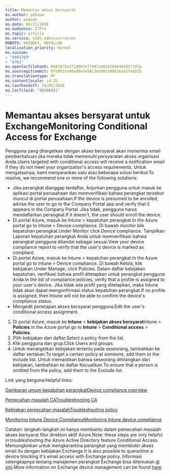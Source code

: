```yaml
---
title: Memantau akses bersyarat
ms.author: pebaum
author: pebaum
ms.date: 04/21/2020
ms.audience: ITPro
ms.topic: article
ms.service: o365-administration
ROBOTS: NOINDEX, NOFOLLOW
localization_priority: Normal
ms.custom:
- "9003769"
- "6702"
ms.openlocfilehash: 0687875a3714067e774872d02630564858d71d1b
ms.sourcegitcommit: 9fd002ce49ad9a7e58c3eb997a8063e2e1feab55
ms.translationtype: MT
ms.contentlocale: id-ID
ms.lasthandoff: 10/06/2020
ms.locfileid: "48366431"
---
```

# <a name="monitoring-conditional-access-for-exchange"></a><span data-ttu-id="2cd8b-102">Memantau akses bersyarat untuk Exchange</span><span class="sxs-lookup"><span data-stu-id="2cd8b-102">Monitoring Conditional Access for Exchange</span></span>

<span data-ttu-id="2cd8b-103">Pengguna yang ditargetkan dengan akses bersyarat akan menerima email pemberitahuan jika mereka tidak memenuhi persyaratan akses organisasi Anda.</span><span class="sxs-lookup"><span data-stu-id="2cd8b-103">Users targeted with conditional access will receive a notification email if they do not meet your organization's access requirements.</span></span> <span data-ttu-id="2cd8b-104">Untuk mengatasinya, kami menyarankan satu atau beberapa solusi berikut:</span><span class="sxs-lookup"><span data-stu-id="2cd8b-104">To resolve, we recommend one or more of the following solutions:</span></span>

- <span data-ttu-id="2cd8b-105">Jika perangkat dianggap terdaftar, Anjurkan pengguna untuk masuk ke aplikasi portal perusahaan dan memverifikasi bahwa perangkat tersebut muncul di portal perusahaan.</span><span class="sxs-lookup"><span data-stu-id="2cd8b-105">If the device is presumed to be enrolled, advise the user to go to the Company Portal app and verify that it appears in the Company Portal.</span></span> <span data-ttu-id="2cd8b-106">Jika tidak, pengguna harus mendaftarkan perangkat.</span><span class="sxs-lookup"><span data-stu-id="2cd8b-106">If it doesn't, the user should enroll the device.</span></span>
- <span data-ttu-id="2cd8b-107">Di portal Azure, masuk ke Intune > kepatuhan perangkat.</span><span class="sxs-lookup"><span data-stu-id="2cd8b-107">In the Azure portal go to Intune > Device compliance.</span></span> <span data-ttu-id="2cd8b-108">Di bawah monitor klik kepatuhan perangkat.</span><span class="sxs-lookup"><span data-stu-id="2cd8b-108">Under Monitor click Device compliance.</span></span> <span data-ttu-id="2cd8b-109">Tampilkan Laporan kepatuhan perangkat Anda untuk memverifikasi bahwa perangkat pengguna ditandai sebagai sesuai.</span><span class="sxs-lookup"><span data-stu-id="2cd8b-109">View your device compliance report to verify that the user's device is marked as compliant.</span></span>
- <span data-ttu-id="2cd8b-110">Di portal Azure, masuk ke Intune > kepatuhan perangkat.</span><span class="sxs-lookup"><span data-stu-id="2cd8b-110">In the Azure portal go to Intune > Device compliance.</span></span> <span data-ttu-id="2cd8b-111">Di bawah Kelola, klik kebijakan.</span><span class="sxs-lookup"><span data-stu-id="2cd8b-111">Under Manage, click Policies.</span></span> <span data-ttu-id="2cd8b-112">Dalam daftar kebijakan kepatuhan, verifikasi bahwa profil ditetapkan untuk perangkat pengguna Anda.</span><span class="sxs-lookup"><span data-stu-id="2cd8b-112">In the list of compliance policies, verify that a profile is assigned to your user's device.</span></span> <span data-ttu-id="2cd8b-113">Jika tidak ada profil yang ditetapkan, maka Intune tidak akan dapat mengonfirmasi status kepatuhan perangkat.</span><span class="sxs-lookup"><span data-stu-id="2cd8b-113">If no profile is assigned, then Intune will not be able to confirm the device's compliance status.</span></span>
- <span data-ttu-id="2cd8b-114">Mengedit penetapan akses bersyarat pengguna.</span><span class="sxs-lookup"><span data-stu-id="2cd8b-114">Edit the user's conditional access assignment.</span></span>

1. <span data-ttu-id="2cd8b-115">Di portal Azure, masuk ke **Intune**  >  **kebijakan akses bersyarat**Intune  >  **Policies**.</span><span class="sxs-lookup"><span data-stu-id="2cd8b-115">In the Azure portal go to **Intune** > **Conditional access** > **Policies**.</span></span>
2. <span data-ttu-id="2cd8b-116">Pilih kebijakan dari daftar.</span><span class="sxs-lookup"><span data-stu-id="2cd8b-116">Select a policy from the list.</span></span>
3. <span data-ttu-id="2cd8b-117">Klik pengguna dan grup.</span><span class="sxs-lookup"><span data-stu-id="2cd8b-117">Click Users and groups.</span></span>
4. <span data-ttu-id="2cd8b-118">Untuk menargetkan kebijakan tertentu pada seseorang, tambahkan ke daftar sertakan.</span><span class="sxs-lookup"><span data-stu-id="2cd8b-118">To target a certain policy at someone, add them to the Include list.</span></span> <span data-ttu-id="2cd8b-119">Untuk memastikan bahwa seseorang dihilangkan dari kebijakan, tambahkan ke daftar Kecualikan.</span><span class="sxs-lookup"><span data-stu-id="2cd8b-119">To ensure that a person is omitted from the policy, add them to the Exclude list.</span></span>

<span data-ttu-id="2cd8b-120">Link yang berguna:</span><span class="sxs-lookup"><span data-stu-id="2cd8b-120">Helpful links:</span></span>

[<span data-ttu-id="2cd8b-121">Gambaran umum kepatuhan perangkat</span><span class="sxs-lookup"><span data-stu-id="2cd8b-121">Device compliance overview</span></span>](https://docs.microsoft.com/intune/device-compliance-get-started)

[<span data-ttu-id="2cd8b-122">Pemecahan masalah CA</span><span class="sxs-lookup"><span data-stu-id="2cd8b-122">Troubleshooting CA</span></span>](https://docs.microsoft.com/intune/troubleshoot-conditional-access)

[<span data-ttu-id="2cd8b-123">Kebijakan pemecahan masalah</span><span class="sxs-lookup"><span data-stu-id="2cd8b-123">Troubleshooting policy</span></span>](https://docs.microsoft.com/intune/troubleshoot-policies-in-microsoft-intune)

[<span data-ttu-id="2cd8b-124">Monitoring Intune Device Compliance</span><span class="sxs-lookup"><span data-stu-id="2cd8b-124">Monitoring Intune device compliance</span></span>](https://docs.microsoft.com/intune/compliance-policy-monitor)

<span data-ttu-id="2cd8b-125">Catatan: langkah-langkah ini hanya membantu dalam pemecahan masalah akses bersyarat fitur direktori aktif Azure.</span><span class="sxs-lookup"><span data-stu-id="2cd8b-125">Note: these steps are only helpful in troubleshooting the Azure Active Directory feature Conditional Access.</span></span> <span data-ttu-id="2cd8b-126">Memungkinkan untuk mengkarantina perangkat yang memblokir akses email itu dengan kebijakan Exchange.</span><span class="sxs-lookup"><span data-stu-id="2cd8b-126">It is also possible to quarantine a device blocking it's email access with Exchange policy.</span></span> <span data-ttu-id="2cd8b-127">Informasi selengkapnya tentang manajemen perangkat Exchange bisa ditemukan [di sini](<https://docs.microsoft.com/previous-versions/office/exchange-server-2010/ff959225(v=exchg.141>).</span><span class="sxs-lookup"><span data-stu-id="2cd8b-127">More information on Exchange device management can be found [here](<https://docs.microsoft.com/previous-versions/office/exchange-server-2010/ff959225(v=exchg.141>).</span></span>
